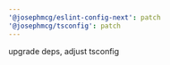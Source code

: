 ```yaml
---
'@josephmcg/eslint-config-next': patch
'@josephmcg/tsconfig': patch
---
```


upgrade deps, adjust tsconfig
